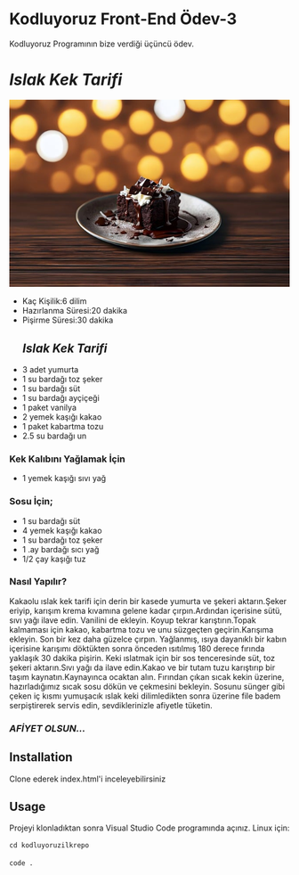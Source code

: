 # Kodluyoruz Front-End Ödev-3
Kodluyoruz Programının bize verdiği üçüncü ödev.
# *Islak Kek Tarifi* 
![](img/pasta.jpg)

- Kaç Kişilik:6 dilim
- Hazırlanma Süresi:20 dakika
- Pişirme Süresi:30 dakika
  ## *Islak Kek Tarifi*
* 3 adet yumurta
* 1 su bardağı toz şeker
* 1 su bardağı süt
* 1 su bardağı ayçiçeği
* 1 paket vanilya
* 2 yemek kaşığı kakao
* 1 paket kabartma tozu
* 2.5 su bardağı un

 ### Kek Kalıbını Yağlamak İçin
* 1 yemek kaşığı sıvı yağ
 ### Sosu İçin;
* 1 su bardağı süt
* 4 yemek kaşığı kakao
* 1 su bardağı toz şeker
* 1 .ay bardağı sıcı yağ
* 1/2 çay kaşığı tuz
 ### Nasıl Yapılır?
Kakaolu ıslak kek tarifi için derin bir kasede yumurta ve şekeri aktarın.Şeker eriyip, karışım krema kıvamına gelene kadar çırpın.Ardından içerisine sütü, sıvı yağı ilave edin.
Vanilini de ekleyin. Koyup tekrar karıştırın.Topak kalmaması için kakao, kabartma tozu ve unu süzgeçten geçirin.Karışıma ekleyin. Son bir kez daha güzelce çırpın.
Yağlanmış, ısıya dayanıklı bir kabın içerisine karışımı döktükten sonra önceden ısıtılmış 180 derece fırında yaklaşık 30 dakika pişirin.
Keki ıslatmak için bir sos tenceresinde süt, toz şekeri aktarın.Sıvı yağı da ilave edin.Kakao ve bir tutam tuzu karıştırıp bir taşım kaynatın.Kaynayınca ocaktan alın.
Fırından çıkan sıcak kekin üzerine, hazırladığımız sıcak sosu dökün ve çekmesini bekleyin.
Sosunu sünger gibi çeken iç kısmı yumuşacık ıslak keki dilimledikten sonra üzerine file badem serpiştirerek servis edin, sevdiklerinizle afiyetle tüketin.
 ### *AFİYET OLSUN...*
## Installation

Clone ederek index.html'i inceleyebilirsiniz



## Usage


Projeyi klonladıktan sonra Visual Studio Code programında açınız.
Linux için:



```
cd kodluyoruzilkrepo

code . 

```
